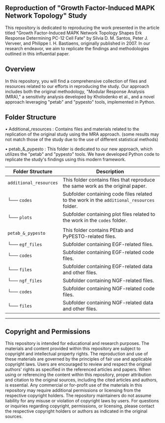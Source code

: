 ﻿Reproduction of "Growth Factor-Induced MAPK Network Topology" Study
------------------------------------------------

This repository is dedicated to reproducing the work presented
in the article titled "Growth Factor-Induced MAPK Network
Topology Shapes Erk Response Determining PC-12 Cell Fate"
by Silvia D. M. Santos, Peter J. Verveer, and Philippe
I. H. Bastiaens, originally published in 2007. In our 
research endeavor, we aim to replicate the findings 
and methodologies outlined in this influential paper.


Overview
-----------------------------------------------
In this repository, you will find a comprehensive
 collection of files and resources related to our 
efforts in reproducing the study. Our approach 
includes both the original methodology, "Modular
 Response Analysis (MRA)," a sensitivity analysis 
developed by Kholodenko et al., and a novel approach
 leveraging "petab" and "pypesto" tools, implemented in Python.


Folder Structure
------------------------------------------------
• Additional_resources : Contains files and materials related to
the replication of the original study using the MRA approach.
(some results may not match those of the study due to the use of different statistical methods)



 • petab_&_pypesto : This folder is dedicated to our 
new approach, which utilizes the "petab" and "pypesto"
 tools. We have developed Python code to replicate the
 study's findings using this modern framework.



| Folder Structure          | Description                                                                                     |
| ------------------------- | ----------------------------------------------------------------------------------------------- |
| `additional_resources`    | This folder contains files that reproduce the same work as the original paper.                 |
|   └── `codes`             | Subfolder containing code files related to the work in the `additional_resources` folder.       |
|   └── `plots`             | Subfolder containing plot files related to the work in the `codes` folder.                      |
|                           |                                                                                                  |
| `petab_&_pypesto`         | This folder contains PEtab and PyPESTO-related files.                                           |
|   └── `egf_files`         | Subfolder containing EGF-related files.                                                          |
|        └──  `codes`       | Subfolder containing EGF-related code files.                                                     |
|        └──  `files`       | Subfolder containing EGF-related data and other files.                                           |
|   └── `ngf_files`         | Subfolder containing NGF-related files.                                                          |
|       └──  `codes`        | Subfolder containing NGF-related code files.                                                     |
|       └──  `files`        | Subfolder containing NGF-related data and other files.                                           |


--------------------------------------------------------------------------------------------------------------------------------

## Copyright and Permissions

This repository is intended for educational and research purposes. The materials and content provided within this repository are subject to copyright and intellectual property rights. The reproduction and use of these materials are governed by the principles of fair use and applicable copyright laws. Users are encouraged to review and respect the original authors' rights as specified in the referenced articles and papers. When using or referencing the content within this repository, proper attribution and citation to the original sources, including the cited articles and authors, is essential. Any commercial or for-profit use of the materials in this repository may require additional permissions or licensing from the respective copyright holders. The repository maintainers do not assume liability for any misuse or violation of copyright laws by users. For questions or inquiries regarding copyright, permissions, or licensing, please contact the respective copyright holders or authors as indicated in the original sources.



